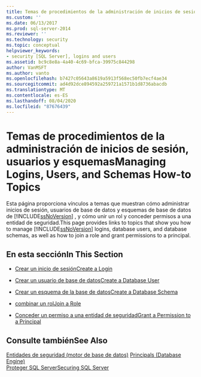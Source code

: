 ```yaml
---
title: Temas de procedimientos de la administración de inicios de sesión, usuarios y esquemas | Microsoft Docs
ms.custom: ''
ms.date: 06/13/2017
ms.prod: sql-server-2014
ms.reviewer: ''
ms.technology: security
ms.topic: conceptual
helpviewer_keywords:
- security [SQL Server], logins and users
ms.assetid: bc9c8e8a-4a40-4c69-bfca-39975c844298
author: VanMSFT
ms.author: vanto
ms.openlocfilehash: b7427c05643a8619a5913f568ec50fb7ecf4ae34
ms.sourcegitcommit: ad4d92dce894592a259721a1571b1d8736abacdb
ms.translationtype: MT
ms.contentlocale: es-ES
ms.lasthandoff: 08/04/2020
ms.locfileid: "87676439"
---
```

# <a name="managing-logins-users-and-schemas-how-to-topics"></a><span data-ttu-id="431ef-102">Temas de procedimientos de la administración de inicios de sesión, usuarios y esquemas</span><span class="sxs-lookup"><span data-stu-id="431ef-102">Managing Logins, Users, and Schemas How-to Topics</span></span>
  <span data-ttu-id="431ef-103">Esta página proporciona vínculos a temas que muestran cómo administrar inicios de sesión, usuarios de base de datos y esquemas de base de datos de [!INCLUDE[ssNoVersion](../../../includes/ssnoversion-md.md)] , y cómo unir un rol y conceder permisos a una entidad de seguridad.</span><span class="sxs-lookup"><span data-stu-id="431ef-103">This page provides links to topics that show you how to manage [!INCLUDE[ssNoVersion](../../../includes/ssnoversion-md.md)] logins, database users, and database schemas, as well as how to join a role and grant permissions to a principal.</span></span>  
  
## <a name="in-this-section"></a><span data-ttu-id="431ef-104">En esta sección</span><span class="sxs-lookup"><span data-stu-id="431ef-104">In This Section</span></span>  
  
-   [<span data-ttu-id="431ef-105">Crear un inicio de sesión</span><span class="sxs-lookup"><span data-stu-id="431ef-105">Create a Login</span></span>](create-a-login.md)  
  
-   [<span data-ttu-id="431ef-106">Crear un usuario de base de datos</span><span class="sxs-lookup"><span data-stu-id="431ef-106">Create a Database User</span></span>](create-a-database-user.md)  
  
-   [<span data-ttu-id="431ef-107">Crear un esquema de la base de datos</span><span class="sxs-lookup"><span data-stu-id="431ef-107">Create a Database Schema</span></span>](create-a-database-schema.md)  
  
-   [<span data-ttu-id="431ef-108">combinar un rol</span><span class="sxs-lookup"><span data-stu-id="431ef-108">Join a Role</span></span>](join-a-role.md)  
  
-   [<span data-ttu-id="431ef-109">Conceder un permiso a una entidad de seguridad</span><span class="sxs-lookup"><span data-stu-id="431ef-109">Grant a Permission to a Principal</span></span>](grant-a-permission-to-a-principal.md)  
  
## <a name="see-also"></a><span data-ttu-id="431ef-110">Consulte también</span><span class="sxs-lookup"><span data-stu-id="431ef-110">See Also</span></span>  
 <span data-ttu-id="431ef-111">[Entidades de seguridad &#40;motor de base de datos&#41;](principals-database-engine.md) </span><span class="sxs-lookup"><span data-stu-id="431ef-111">[Principals &#40;Database Engine&#41;](principals-database-engine.md) </span></span>  
 [<span data-ttu-id="431ef-112">Proteger SQL Server</span><span class="sxs-lookup"><span data-stu-id="431ef-112">Securing SQL Server</span></span>](../securing-sql-server.md)  
  
  
